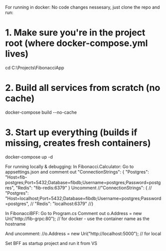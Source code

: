 For running in docker: No code changes nessesary, just clone the repo and run:

# 1. Make sure you're in the project root (where docker-compose.yml lives)
cd C:\Projects\FibonacciApp

# 2. Build all services from scratch (no cache)
docker-compose build --no-cache

# 3. Start up everything (builds if missing, creates fresh containers)
docker-compose up -d

 

For running locally & debugging:
In Fibonacci.Calculator:
Go to appsettings.json and comment out 
"ConnectionStrings": {
    "Postgres": "Host=fib-postgres;Port=5432;Database=fibdb;Username=postgres;Password=postgres",
    "Redis": "fib-redis:6379"
}
Uncomment
//"ConnectionStrings": {
//    "Postgres": "Host=localhost;Port=5432;Database=fibdb;Username=postgres;Password=postgres",
//    "Redis": "localhost:6379"
//}

In FibonacciBFF:
Go to Program.cs
Comment out
o.Address = new Uri("http://fib-grpc:80");  // for docker - use the container name as the hostname

And uncomment:
//o.Address = new Uri("http://localhost:5000"); // for local

Set BFF as startup project and run it from VS
